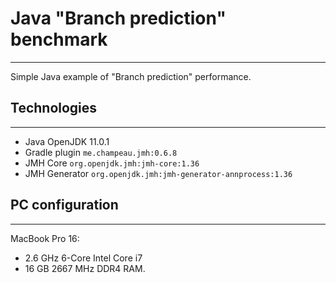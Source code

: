 # Java "Branch prediction" benchmark

---
Simple Java example of "Branch prediction" performance.
## Technologies

--- 
- Java OpenJDK 11.0.1
- Gradle plugin `me.champeau.jmh:0.6.8`
- JMH Core `org.openjdk.jmh:jmh-core:1.36`
- JMH Generator `org.openjdk.jmh:jmh-generator-annprocess:1.36`

## PC configuration

---
MacBook Pro 16:
- 2.6 GHz 6-Core Intel Core i7
- 16 GB 2667 MHz DDR4 RAM.
